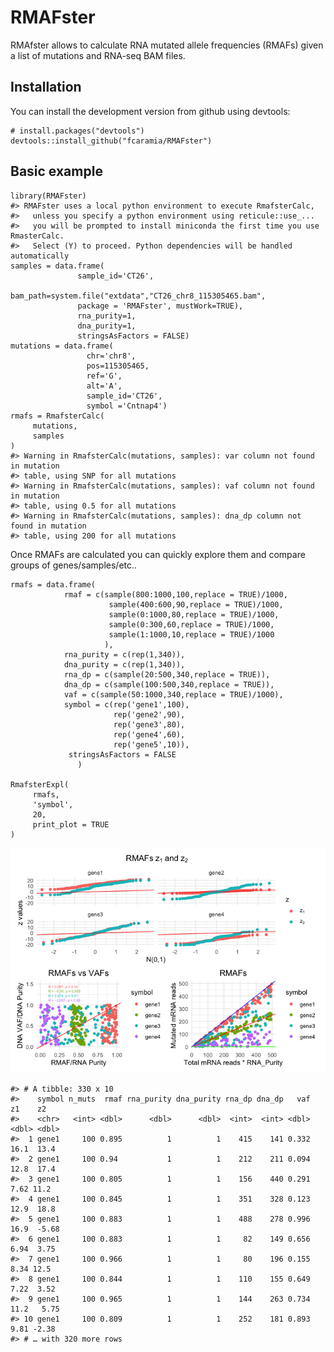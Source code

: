 RMAFster
================

<!-- README.md is generated from README.Rmd. Please edit that file -->

RMAfster allows to calculate RNA mutated allele frequencies (RMAFs)
given a list of mutations and RNA-seq BAM files.

Installation
------------

You can install the development version from github using devtools:

    # install.packages("devtools")
    devtools::install_github("fcaramia/RMAFster")

Basic example
-------------

    library(RMAFster)
    #> RMAFster uses a local python environment to execute RmafsterCalc,
    #>   unless you specify a python environment using reticule::use_...
    #>   you will be prompted to install miniconda the first time you use RmasterCalc.
    #>   Select (Y) to proceed. Python dependencies will be handled automatically
    samples = data.frame(
                   sample_id='CT26',
                   bam_path=system.file("extdata","CT26_chr8_115305465.bam",
                   package = 'RMAFster', mustWork=TRUE),
                   rna_purity=1,
                   dna_purity=1,
                   stringsAsFactors = FALSE)
    mutations = data.frame(
                     chr='chr8',
                     pos=115305465,
                     ref='G',
                     alt='A',
                     sample_id='CT26',
                     symbol ='Cntnap4')
    rmafs = RmafsterCalc(
         mutations,
         samples
    )
    #> Warning in RmafsterCalc(mutations, samples): var column not found in mutation
    #> table, using SNP for all mutations
    #> Warning in RmafsterCalc(mutations, samples): vaf column not found in mutation
    #> table, using 0.5 for all mutations
    #> Warning in RmafsterCalc(mutations, samples): dna_dp column not found in mutation
    #> table, using 200 for all mutations

Once RMAFs are calculated you can quickly explore them and compare
groups of genes/samples/etc..

    rmafs = data.frame(
                rmaf = c(sample(800:1000,100,replace = TRUE)/1000,
                          sample(400:600,90,replace = TRUE)/1000,
                          sample(0:1000,80,replace = TRUE)/1000,
                          sample(0:300,60,replace = TRUE)/1000,
                          sample(1:1000,10,replace = TRUE)/1000
                         ),
                rna_purity = c(rep(1,340)),
                dna_purity = c(rep(1,340)),
                rna_dp = c(sample(20:500,340,replace = TRUE)),
                dna_dp = c(sample(100:500,340,replace = TRUE)),
                vaf = c(sample(50:1000,340,replace = TRUE)/1000),
                symbol = c(rep('gene1',100),
                           rep('gene2',90),
                           rep('gene3',80),
                           rep('gene4',60),
                           rep('gene5',10)),
                 stringsAsFactors = FALSE
                   )

    RmafsterExpl(
         rmafs,
         'symbol',
         20,
         print_plot = TRUE
    )

![](man/figures/README-plot-1.png)<!-- -->

    #> # A tibble: 330 x 10
    #>    symbol n_muts  rmaf rna_purity dna_purity rna_dp dna_dp   vaf    z1    z2
    #>    <chr>   <int> <dbl>      <dbl>      <dbl>  <int>  <int> <dbl> <dbl> <dbl>
    #>  1 gene1     100 0.895          1          1    415    141 0.332 16.1  13.4 
    #>  2 gene1     100 0.94           1          1    212    211 0.094 12.8  17.4 
    #>  3 gene1     100 0.805          1          1    156    440 0.291  7.62 11.2 
    #>  4 gene1     100 0.845          1          1    351    328 0.123 12.9  18.8 
    #>  5 gene1     100 0.883          1          1    488    278 0.996 16.9  -5.68
    #>  6 gene1     100 0.883          1          1     82    149 0.656  6.94  3.75
    #>  7 gene1     100 0.966          1          1     80    196 0.155  8.34 12.5 
    #>  8 gene1     100 0.844          1          1    110    155 0.649  7.22  3.52
    #>  9 gene1     100 0.965          1          1    144    263 0.734 11.2   5.75
    #> 10 gene1     100 0.809          1          1    252    181 0.893  9.81 -2.38
    #> # … with 320 more rows
